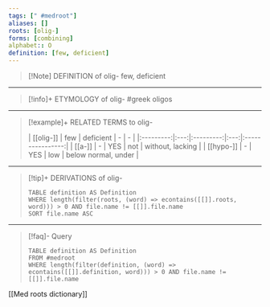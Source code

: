 ```yaml
---
tags: [" #medroot"]
aliases: []
roots: [olig-]
forms: [combining]
alphabet:: O
definition: [few, deficient]
---
```

>[!Note] DEFINITION of olig-
>few, deficient
_____
>[!info]+ ETYMOLOGY of olig-
>#greek oligos
_____
>[!example]+ RELATED TERMS to olig-
>
>| [[olig-]] | few | deficient |  -  |        -         |
|:---------:|:---:|:---------:|:---:|:----------------:|
|  [[a-]]   |  -  |    YES    | not | without, lacking |
| [[hypo-]] |  -  |    YES    | low | below normal, under                 |
_____
>[!tip]+ DERIVATIONS of olig-
>```dataview
>TABLE definition AS Definition 
>WHERE length(filter(roots, (word) => econtains([[]].roots, word))) > 0 AND file.name != [[]].file.name
>SORT file.name ASC
>```
___
>[!faq]- Query
>```dataview
>TABLE definition AS Definition
>FROM #medroot
>WHERE length(filter(definition, (word) => econtains([[]].definition, word))) > 0 AND file.name != [[]].file.name
>```

[[Med roots dictionary]]